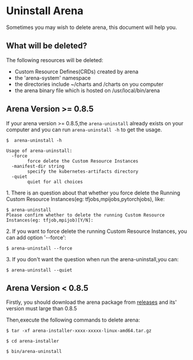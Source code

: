 # Uninstall Arena

Sometimes you may wish to delete arena, this document will help you.

## What will be deleted?

The following resources will be deleted: 

* Custom Resource Defines(CRDs) created by arena
* the 'arena-system' namespace
* the directories include ~/charts and /charts on you computer
* the arena binary file which is hosted on /usr/local/bin/arena  

## Arena Version >= 0.8.5

If your arena version >= 0.8.5,the `arena-uninstall` already exists on your computer and you can run `arena-uninstall -h` to get the usage.

```
$  arena-uninstall -h

Usage of arena-uninstall:
  -force
    	force delete the Custom Resource Instances
  -manifest-dir string
    	specify the kubernetes-artifacts directory
  -quiet
    	quiet for all choices
```

1\. There is an question about that whether you force delete the Running Custom Resource Instances(eg: tfjobs,mpijobs,pytorchjobs), like: 

```
$ arena-uninstall
Please confirm whether to delete the running Custom Resource Instances(eg: tfjob,mpijob)[Y/N]:
``` 

2\. If you want to force delete the running Custom Resource Instances, you can add option '--force':


```
$ arena-uninstall --force
```

3\. If you don't want the question when run the arena-uninstall,you can:

```
$ arena-uninstall --quiet
```

## Arena Version < 0.8.5

Firstly, you should download the arena package from [releases](https://github.com/kubeflow/arena/releases) and its' version must large than 0.8.5

Then,execute the following commands to delete arena:

```
$ tar -xf arena-installer-xxxx-xxxxx-linux-amd64.tar.gz

$ cd arena-installer

$ bin/arena-uninstall
```
